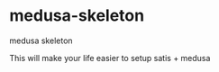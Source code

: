 medusa-skeleton
===============

medusa skeleton

This will make your life easier to setup satis + medusa
